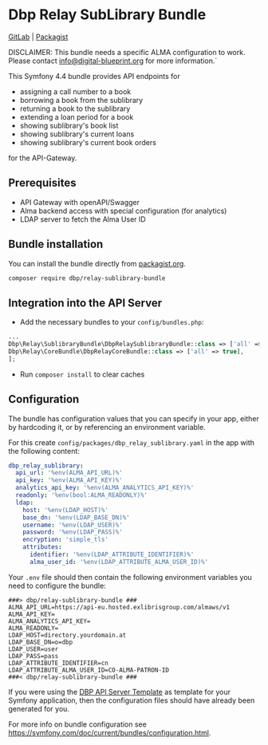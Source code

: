 # Dbp Relay SubLibrary Bundle

[GitLab](https://gitlab.tugraz.at/dbp/library/dbp-relay-sublibrary-bundle) | [Packagist](https://packagist.org/packages/dbp/relay-sublibrary-bundle)

DISCLAIMER: This bundle needs a specific ALMA configuration to work. Please contact [info@digital-blueprint.org](mailto:info@digital-blueprint.org) for more information.`

This Symfony 4.4 bundle provides API endpoints for

- assigning a call number to a book
- borrowing a book from the sublibrary
- returning a book to the sublibrary
- extending a loan period for a book
- showing sublibrary's book list
- showing sublibrary's current loans
- showing sublibrary's current book orders

for the API-Gateway.

## Prerequisites

- API Gateway with openAPI/Swagger
- Alma backend access with special configuration (for analytics)
- LDAP server to fetch the Alma User ID

## Bundle installation

You can install the bundle directly from [packagist.org](https://packagist.org/packages/dbp/relay-sublibrary-bundle).

```bash
composer require dbp/relay-sublibrary-bundle
```

## Integration into the API Server

* Add the necessary bundles to your `config/bundles.php`:

```php
...
Dbp\Relay\SublibraryBundle\DbpRelaySublibraryBundle::class => ['all' => true],
Dbp\Relay\CoreBundle\DbpRelayCoreBundle::class => ['all' => true],
];
```

* Run `composer install` to clear caches

## Configuration

The bundle has configuration values that you can specify in your app, either by hardcoding it,
or by referencing an environment variable.

For this create `config/packages/dbp_relay_sublibrary.yaml` in the app with the following
content:

```yaml
dbp_relay_sublibrary:
  api_url: '%env(ALMA_API_URL)%'
  api_key: '%env(ALMA_API_KEY)%'
  analytics_api_key: '%env(ALMA_ANALYTICS_API_KEY)%'
  readonly: '%env(bool:ALMA_READONLY)%'
  ldap:
    host: '%env(LDAP_HOST)%'
    base_dn: '%env(LDAP_BASE_DN)%'
    username: '%env(LDAP_USER)%'
    password: '%env(LDAP_PASS)%'
    encryption: 'simple_tls'
    attributes:
      identifier: '%env(LDAP_ATTRIBUTE_IDENTIFIER)%'
      alma_user_id: '%env(LDAP_ATTRIBUTE_ALMA_USER_ID)%'
```

Your `.env` file should then contain the following environment variables you need to configure the bundle:

```dotenv
###> dbp/relay-sublibrary-bundle ###
ALMA_API_URL=https://api-eu.hosted.exlibrisgroup.com/almaws/v1
ALMA_API_KEY=
ALMA_ANALYTICS_API_KEY=
ALMA_READONLY=
LDAP_HOST=directory.yourdomain.at
LDAP_BASE_DN=o=dbp
LDAP_USER=user
LDAP_PASS=pass
LDAP_ATTRIBUTE_IDENTIFIER=cn
LDAP_ATTRIBUTE_ALMA_USER_ID=CO-ALMA-PATRON-ID
###< dbp/relay-sublibrary-bundle ###
```

If you were using the [DBP API Server Template](https://gitlab.tugraz.at/dbp/relay/dbp-relay-server-template)
as template for your Symfony application, then the configuration files should have already been generated for you.

For more info on bundle configuration see <https://symfony.com/doc/current/bundles/configuration.html>.

